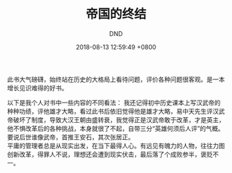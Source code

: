 ﻿---
layout: post
title:  "帝国的终结"
date:   2018-08-13 12:59:49 +0800
categories: Book
tags: Book
img: http://or4d8nhvk.bkt.clouddn.com/18-8-25/22781638.jpg
author: DND
---

此书大气磅礴，始终站在历史的大格局上看待问题，评价各种问题很客观。是一本增长见识难得的好书。  

以下是我个人对书中一些内容的不同看法：
我还记得初中历史课本上写汉武帝的种种功绩，评他雄才大略，看过此书后依旧觉得他是雄才大略，易中天先生评汉武帝破坏了制度，导致大汉王朝由盛转衰，我觉得正是汉武帝敢于改革，才是英主，他不惧改革后的各种挑战，本身就很了不起，自带三分“英雄何须后人评”的气概。要说后世谁像武帝，首推王安石，其次张居正。  
平庸的管理者总是从现实出发，在当下最得人心。有远见有魄力的人物，往往力图创新改革，得罪人不说，理想还会遭到现实伏击，最后落了个成败参半，褒贬不一。




